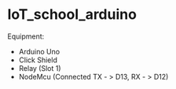 # IoT_school_arduino

Equipment:
 - Arduino Uno
 - Click Shield
 - Relay (Slot 1)
 - NodeMcu (Connected TX - > D13, RX - > D12)
